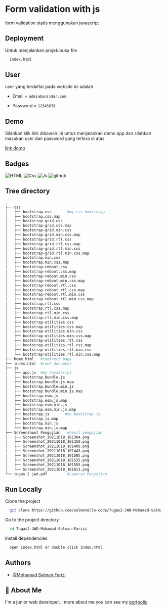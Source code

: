 
# Form validation with js
form validation statis menggunakan javascript


## Deployment

Untuk menjalankan projek buka file

```bash
  index.html
```

  
## User

user yang terdaftar pada website ini adalah

- Email = `admin@unindar.com`

- Password = `12345678`

  
## Demo

Silahkan klik link dibawah ini untuk menjalankan demo app dan silahkan masukan  user dan password yang tertera di atas

[link demo](https://salmonella-code.github.io/Tugas2-JWD-Mohamad-Salman-Farizi/)  
## Badges

![HTML](https://img.shields.io/badge/HTML5-E34F26?style=for-the-badge&logo=html5&logoColor=white)
![Css](https://img.shields.io/badge/CSS3-1572B6?style=for-the-badge&logo=css3&logoColor=white)
![Js](https://img.shields.io/badge/JavaScript-323330?style=for-the-badge&logo=javascript&logoColor=F7DF1E)
![github](https://img.shields.io/badge/GitHub-100000?style=for-the-badge&logo=github&logoColor=white)
  
## Tree directory
```bash
.
├── css
│   ├── bootstrap.css       #my css bootstrap
│   ├── bootstrap.css.map
│   ├── bootstrap-grid.css
│   ├── bootstrap-grid.css.map
│   ├── bootstrap-grid.min.css
│   ├── bootstrap-grid.min.css.map
│   ├── bootstrap-grid.rtl.css
│   ├── bootstrap-grid.rtl.css.map
│   ├── bootstrap-grid.rtl.min.css
│   ├── bootstrap-grid.rtl.min.css.map
│   ├── bootstrap.min.css
│   ├── bootstrap.min.css.map
│   ├── bootstrap-reboot.css
│   ├── bootstrap-reboot.css.map
│   ├── bootstrap-reboot.min.css
│   ├── bootstrap-reboot.min.css.map
│   ├── bootstrap-reboot.rtl.css
│   ├── bootstrap-reboot.rtl.css.map
│   ├── bootstrap-reboot.rtl.min.css
│   ├── bootstrap-reboot.rtl.min.css.map
│   ├── bootstrap.rtl.css
│   ├── bootstrap.rtl.css.map
│   ├── bootstrap.rtl.min.css
│   ├── bootstrap.rtl.min.css.map
│   ├── bootstrap-utilities.css
│   ├── bootstrap-utilities.css.map
│   ├── bootstrap-utilities.min.css
│   ├── bootstrap-utilities.min.css.map
│   ├── bootstrap-utilities.rtl.css
│   ├── bootstrap-utilities.rtl.css.map
│   ├── bootstrap-utilities.rtl.min.css
│   └── bootstrap-utilities.rtl.min.css.map
├── home.html   #redirect page
├── index.html  #root document
├── js
│   ├── app.js  #my Javascript
│   ├── bootstrap.bundle.js
│   ├── bootstrap.bundle.js.map
│   ├── bootstrap.bundle.min.js
│   ├── bootstrap.bundle.min.js.map
│   ├── bootstrap.esm.js
│   ├── bootstrap.esm.js.map
│   ├── bootstrap.esm.min.js
│   ├── bootstrap.esm.min.js.map
│   ├── bootstrap.js       #my bootstrap js
│   ├── bootstrap.js.map
│   ├── bootstrap.min.js
│   └── bootstrap.min.js.map
├── Screenshoot Pengujian   #hasil pengujian
│   ├── Screenshot_20211018_101304.png
│   ├── Screenshot_20211018_101350.png
│   ├── Screenshot_20211018_101408.png
│   ├── Screenshot_20211018_101443.png
│   ├── Screenshot_20211018_101505.png
│   ├── Screenshot_20211018_101535.png
│   ├── Screenshot_20211018_101555.png
│   └── Screenshot_20211018_101611.png
└── tugas 2 jwd.pdf         #Laporan Pengujian
```

  
## Run Locally

Clone the project

```bash
  git clone https://github.com/salmonella-code/Tugas2-JWD-Mohamad-Salman-Farizi.git
```

Go to the project directory

```bash
  cd Tugas2-JWD-Mohamad-Salman-Farizi
```

Install dependencies

```bash
  open index.html or double click index.html
```
  
## Authors

- [@Mohamad  Salman Farizi](https://github.com/salmonella-code)

  
## 🚀 About Me
I'm a junior web developer... more about me you can see 
my [portpolio](https://bayi-kodingan.github.io/)

  